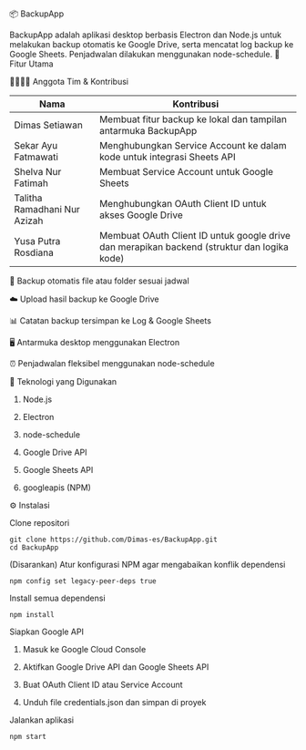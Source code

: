 📦 BackupApp

BackupApp adalah aplikasi desktop berbasis Electron dan Node.js untuk melakukan backup otomatis ke Google Drive, serta mencatat log backup ke Google Sheets. Penjadwalan dilakukan menggunakan node-schedule.
🚀 Fitur Utama

👨‍👩‍👧‍👦 Anggota Tim & Kontribusi

| Nama                         | Kontribusi                                                                                  |
| -----------------------------| --------------------------------------------------------------------------------------------|
| Dimas Setiawan               | Membuat fitur backup ke lokal dan tampilan antarmuka BackupApp                              |
| Sekar Ayu Fatmawati          | Menghubungkan Service Account ke dalam kode untuk integrasi Sheets API                      |
| Shelva Nur Fatimah           | Membuat Service Account untuk Google Sheets                                                 |
| Talitha Ramadhani Nur Azizah | Menghubungkan OAuth Client ID untuk akses Google Drive                                      |
| Yusa Putra Rosdiana          | Membuat OAuth Client ID untuk google drive dan merapikan backend (struktur dan logika kode) |


  🔁 Backup otomatis file atau folder sesuai jadwal

  ☁️ Upload hasil backup ke Google Drive

  📊 Catatan backup tersimpan ke Log & Google Sheets

  🖥️ Antarmuka desktop menggunakan Electron

  ⏰ Penjadwalan fleksibel menggunakan node-schedule

🧰 Teknologi yang Digunakan

1. Node.js

2. Electron

3. node-schedule

4. Google Drive API

5. Google Sheets API

6. googleapis (NPM)

⚙️ Instalasi

Clone repositori

    git clone https://github.com/Dimas-es/BackupApp.git
    cd BackupApp

(Disarankan) Atur konfigurasi NPM agar mengabaikan konflik dependensi

    npm config set legacy-peer-deps true

Install semua dependensi

    npm install

Siapkan Google API

1. Masuk ke Google Cloud Console

2. Aktifkan Google Drive API dan Google Sheets API

3. Buat OAuth Client ID atau Service Account

4. Unduh file credentials.json dan simpan di proyek

Jalankan aplikasi

    npm start


